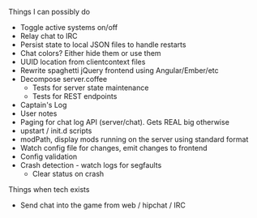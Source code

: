 Things I can possibly do

* Toggle active systems on/off
* Relay chat to IRC
* Persist state to local JSON files to handle restarts
* Chat colors?  Either hide them or use them
* UUID location from clientcontext files
* Rewrite spaghetti jQuery frontend using Angular/Ember/etc
* Decompose server.coffee
    * Tests for server state maintenance
    * Tests for REST endpoints
* Captain's Log
* User notes
* Paging for chat log API (server/chat).  Gets REAL big otherwise
* upstart / init.d scripts
* modPath, display mods running on the server using standard format
* Watch config file for changes, emit changes to frontend
* Config validation
* Crash detection - watch logs for segfaults
  * Clear status on crash

Things when tech exists

* Send chat into the game from web / hipchat / IRC
